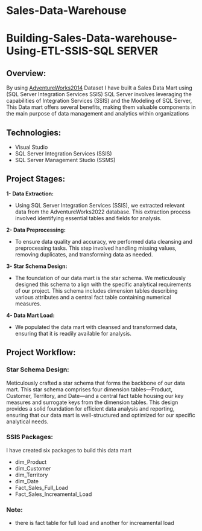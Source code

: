 # Sales-Data-Warehouse
# Building-Sales-Data-warehouse-Using-ETL-SSIS-SQL SERVER

## Overview:
By using [AdventureWorks2014](https://github.com/Microsoft/sql-server-samples/releases/download/adventureworks/AdventureWorks2014.bak) Dataset I have built a Sales Data Mart using (SQL Server Integration Services SSIS) SQL Server involves leveraging the capabilities of Integration Services (SSIS) and the Modeling of SQL Server, This Data mart offers several benefits, making them valuable components in the main purpose of data management and analytics within organizations

## Technologies:
* Visual Studio
* SQL Server Integration Services (SSIS)
* SQL Server Management Studio (SSMS)

## Project Stages:

**1- Data Extraction:** 


* Using SQL Server Integration Services (SSIS), we extracted relevant data from the AdventureWorks2022 database. This extraction process involved identifying essential tables and fields for analysis.

**2- Data Preprocessing:**


* To ensure data quality and accuracy, we performed data cleansing and preprocessing tasks. This step involved handling missing values, removing duplicates, and transforming data as needed.
  

  
**3- Star Schema Design:**


* The foundation of our data mart is the star schema. We meticulously designed this schema to align with the specific analytical requirements of our project. This schema includes dimension tables describing various attributes and a central fact table containing numerical measures.


**4- Data Mart Load:**


* We populated the data mart with cleansed and transformed data, ensuring that it is readily available for analysis.


## Project Workflow:

### Star Schema Design:
Meticulously crafted a star schema that forms the backbone of our data mart. This star schema comprises four dimension tables—Product, Customer, Territory, and Date—and a central fact table housing our key measures and surrogate keys from the dimension tables. This design provides a solid foundation for efficient data analysis and reporting, ensuring that our data mart is well-structured and optimized for our specific analytical needs.


### SSIS Packages:
I have created six packages to build this data mart 
* dim_Product
* dim_Customer
* dim_Territory
* dim_Date
* Fact_Sales_Full_Load 
* Fact_Sales_Increamental_Load
### Note:
* there is fact table for full load and another for increamental load
